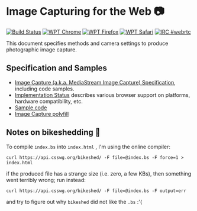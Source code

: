 # Image Capturing for the Web :camera:

[![Build Status](https://travis-ci.org/w3c/picture-in-picture.svg?branch=master)](https://travis-ci.org/w3c/picture-in-picture)
[![WPT Chrome](https://wpt-badge.glitch.me/?product=chrome&prefix=/mediacapture-image/)](https://wpt.fyi/results/mediacapture-image)
[![WPT Firefox](https://wpt-badge.glitch.me/?product=firefox&prefix=/mediacapture-image/)](https://wpt.fyi/results/mediacapture-image)
[![WPT Safari](https://wpt-badge.glitch.me/?product=safari&prefix=/mediacapture-image/)](https://wpt.fyi/results/mediacapture-image)
[![IRC #webrtc](https://img.shields.io/badge/IRC-%23webrtc-1e72ff.svg?style=plastic)](https://www.irccloud.com/invite?channel=%23webrtc&amp;hostname=irc.w3.org&amp;port=6667)

This document specifies methods and camera settings to produce photographic image capture.

Specification and Samples
-------------
* [Image Capture (a.k.a. MediaStream Image Capture) Specification](https://w3c.github.io/mediacapture-image/), including code samples.
* [Implementation Status](implementation-status.md) describes various browser support on platforms, hardware compatibility, etc.
* [Sample code](https://rawgit.com/Miguelao/demos/master/imagecapture.html)
* [Image Capture polyfill](https://github.com/dandv/imagecapture)

Notes on bikeshedding :bicyclist:
--------------

To compile `index.bs` into `index.html` , I'm using the online compiler:

```
curl https://api.csswg.org/bikeshed/ -F file=@index.bs -F force=1 > index.html
```

if the produced file has a strange size (i.e. zero, a few KBs), then something went terribly wrong; run instead:

```
curl https://api.csswg.org/bikeshed/ -F file=@index.bs -F output=err
```

and try to figure out why `bikeshed` did not like the `.bs` :'(
